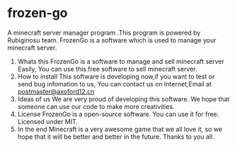 # frozen-go
A minecraft server manager program .This program is powered by Rubiginosu team. FrozenGo is a software which is used to manage your minecraft server.
1) Whats this
    FrozenGo is a software to manage and sell minecraft server Easily,
    You can use this free software to sell minecraft server.
2) How to install
    This software is developing now,if you want to test or send bug infomation to us,
    You can contact us on Internet,Email at postmaster@axoford12.cn
3) Ideas of us
    We are very proud of developing this software.
    We hope that someone can use our code to make more creativities.
4) License 
    FrozenGo is a open-source software.
    You can use it for free.
    Licensed under MIT.
5) In the end
    Minecraft is a very awesome game that we all love it,
    so we hope that it will be better and better in the future.
    Thanks to you all.
